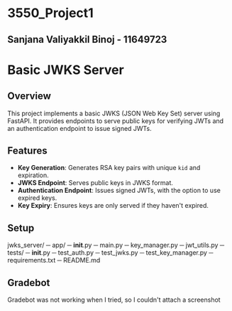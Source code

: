 # 3550_Project1
## Sanjana Valiyakkil Binoj - 11649723
# Basic JWKS Server

## Overview

This project implements a basic JWKS (JSON Web Key Set) server using FastAPI. It provides endpoints to serve public keys for verifying JWTs and an authentication endpoint to issue signed JWTs.

## Features

- **Key Generation**: Generates RSA key pairs with unique `kid` and expiration.
- **JWKS Endpoint**: Serves public keys in JWKS format.
- **Authentication Endpoint**: Issues signed JWTs, with the option to use expired keys.
- **Key Expiry**: Ensures keys are only served if they haven't expired.

## Setup

jwks_server/
─ app/
   ─ __init__.py
   ─ main.py
   ─ key_manager.py
   ─ jwt_utils.py
─ tests/
   ─ __init__.py
   ─ test_auth.py
   ─ test_jwks.py
   ─ test_key_manager.py
─ requirements.txt
─ README.md

## Gradebot
Gradebot was not working when I tried, so I couldn't attach a screenshot
